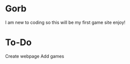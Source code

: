 # Gorb
I am new to coding so this will be my first game site
enjoy!

# To-Do
Create webpage
Add games
